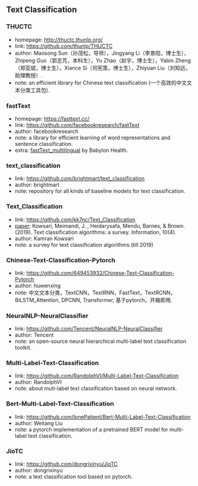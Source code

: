 ## **Text Classification**

### THUCTC
  * homepage: http://thuctc.thunlp.org/
  * link: https://github.com/thunlp/THUCTC
  * author: Maosong Sun（孙茂松，导师），Jingyang Li（李景阳，博士生），Zhipeng Guo（郭志芃，本科生），Yu Zhao（赵宇，博士生），Yabin Zheng（郑亚斌，博士生），Xiance Si（司宪策，博士生），Zhiyuan Liu（刘知远，助理教授）.
  * note: an efficient library for Chinese text classification (一个高效的中文文本分类工具包).

### fastText
  * homepage: https://fasttext.cc/
  * link: https://github.com/facebookresearch/fastText
  * author: facebookresearch
  * note: a library for efficient learning of word representations and sentence classification.
  * extra: [fastText_multilingual](https://github.com/babylonhealth/fastText_multilingual) by Babylon Health.

### text_classification
  * link: https://github.com/brightmart/text_classification
  * author: brightmart
  * note: repository for all kinds of baseline models for text classification.

### Text_Classification
  * link: https://github.com/kk7nc/Text_Classification
  * [paper](https://arxiv.org/abs/1904.08067): Kowsari, Meimandi, J. , Heidarysafa, Mendu, Barnes, & Brown. (2019). Text classification algorithms: a survey. Information, 10(4).
  * author: Kamran Kowsari
  * note: a survey for text classification algorithms (till 2019)

### Chinese-Text-Classification-Pytorch
  * link: https://github.com/649453932/Chinese-Text-Classification-Pytorch
  * author: huwenxing
  * note: 中文文本分类，TextCNN，TextRNN，FastText，TextRCNN，BiLSTM_Attention, DPCNN, Transformer, 基于pytorch，开箱即用.

### NeuralNLP-NeuralClassifier
  * link: https://github.com/Tencent/NeuralNLP-NeuralClassifier
  * author: Tencent
  * note: an open-source neural hierarchical multi-label text classification toolkit.
 
### Multi-Label-Text-Classification
  * link: https://github.com/RandolphVI/Multi-Label-Text-Classification
  * author: RandolphVI
  * note: about muti-label text classification based on neural network.

### Bert-Multi-Label-Text-Classification
  * link: https://github.com/lonePatient/Bert-Multi-Label-Text-Classification
  * author: Weitang Liu
  * note: a pytorch implementation of a pretrained BERT model for multi-label text classification.

### JioTC
  * link: https://github.com/dongrixinyu/JioTC
  * author: dongrixinyu
  * note: a text classification tool based on pytorch.

